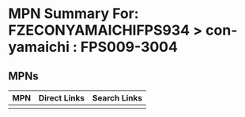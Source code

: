 



# MPN Summary For: FZECONYAMAICHIFPS934 > con-yamaichi : FPS009-3004

## MPNs
  

|MPN|Direct Links|Search Links|
| :--- | :--- | :--- |
||||
